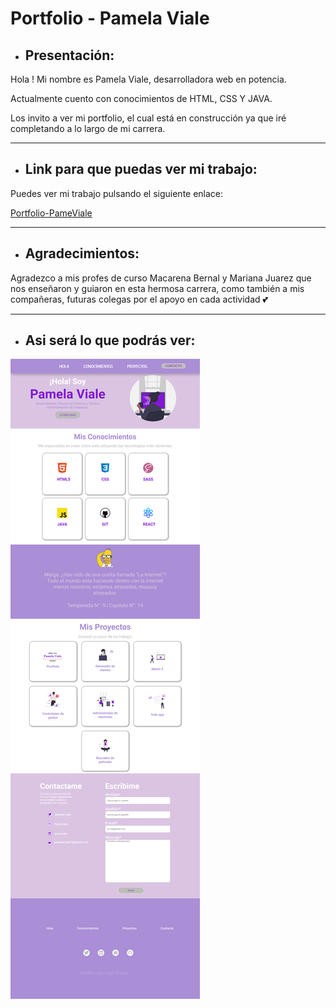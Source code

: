 
# Portfolio - Pamela Viale

 * ## Presentación:
Hola ! Mi nombre es Pamela Viale,  desarrolladora web en potencia. 

Actualmente cuento con conocimientos de HTML, CSS Y JAVA. 

Los invito a ver mi portfolio, el cual está en construcción ya que iré completando a lo largo de mi carrera.

*****


* ## Link para que puedas ver mi trabajo: 

Puedes ver mi trabajo pulsando el siguiente enlace:
 
<a href="https://pamelaviale.github.io/mi-portfolio/">Portfolio-PameViale</a>


*****

* ## Agradecimientos: 
Agradezco a mis profes de curso Macarena Bernal y Mariana Juarez que nos enseñaron y guiaron en esta hermosa carrera, como también a mis compañeras, futuras colegas por el apoyo en cada actividad  💕

*****

* ## Asi será lo que podrás ver:

![texto imagen](assets/captura-web.png)